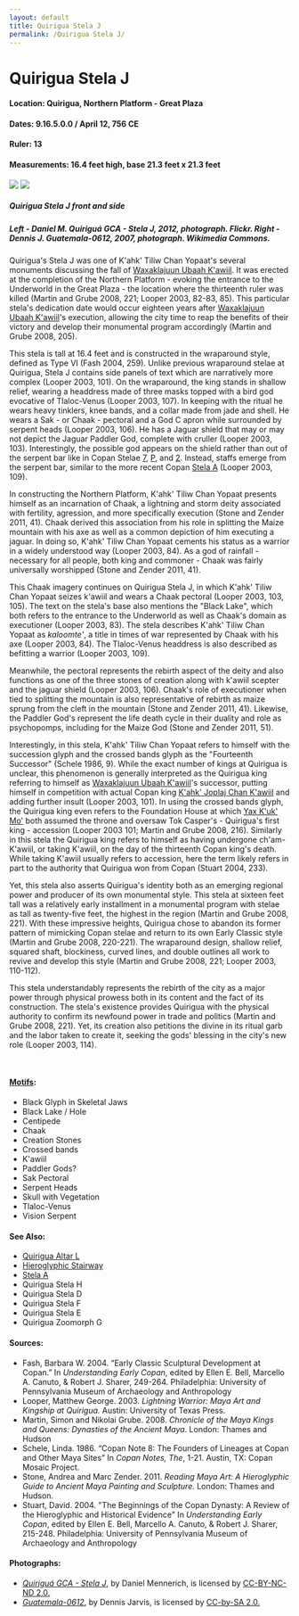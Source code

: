 ```yaml
---
layout: default
title: Quirigua Stela J
permalink: /Quirigua Stela J/
---
```


# Quirigua Stela J

#### <strong>Location</strong>: Quirigua, Northern Platform -  Great Plaza
#### <strong>Dates</strong>: 9.16.5.0.0 / April 12, 756 CE
#### <strong>Ruler</strong>: 13
#### <strong>Measurements</strong>: 16.4 feet high, base 21.3 feet x 21.3 feet

<p class="float">
<img src="{{site.baseurl}}/images/q-stela-j-mennerich.jpg">
<img src="{{site.baseurl}}/images/q-stela-j-jarvis.jpg">
</p>

##### <strong><em>Quirigua Stela J front and side</em></strong>

##### <em>Left - Daniel M. <cite>Quiriguá GCA - Stela J</cite>, 2012, photograph. Flickr. Right - Dennis J. <cite>Guatemala-0612</cite>, 2007, photograph. Wikimedia Commons.</em>

Quirigua's Stela J was one of K'ahk' Tiliw Chan Yopaat's several monuments discussing the fall of <a href="{{site.baseurl}}/waxaklajuun-ubaah-kawiil">Waxaklajuun Ubaah K'awiil</a>. It was erected at the completion of the Northern Platform - evoking the entrance to the Underworld in the Great Plaza - the location where the thirteenth ruler was killed (Martin and Grube 2008, 221; Looper 2003, 82-83, 85). This particular stela's dedication date would occur eighteen years after <a href="{{site.baseurl}}/waxaklajuun-ubaah-kawiil">Waxaklajuun Ubaah K'awiil</a>'s execution, allowing the city time to reap the benefits of their victory and develop their monumental program accordingly (Martin and Grube 2008, 205).

This stela is tall at 16.4 feet and is constructed in the wraparound style, defined as Type VI (Fash 2004, 259). Unlike previous wraparound stelae at Quirigua, Stela J contains side panels of text which are narratively more complex (Looper 2003, 101). On the wraparound, the king stands in shallow relief, wearing a headdress made of three masks topped with a bird god evocative of Tlaloc-Venus (Looper 2003, 107). In keeping with the ritual he wears heavy tinklers, knee bands, and a collar made from jade and shell. He wears a Sak - or Chaak - pectoral and a God C apron while surrounded by serpent heads (Looper 2003, 106). He has a Jaguar shield that may or may not depict the Jaguar Paddler God, complete with cruller (Looper 2003, 103). Interestingly, the possible god appears on the shield rather than out of the serpent bar like in Copan Stelae <a href="{{site.baseurl}}/stela-7">7</a>, <a href="{{site.baseurl}}/stela-p">P</a>, and <a href="{{site.baseurl}}/stela-2">2</a>. Instead, staffs emerge from the serpent bar, similar to the more recent Copan <a href="{{site.baseurl}}/stela-a">Stela A</a> (Looper 2003, 109).

In constructing the Northern Platform, K'ahk' Tiliw Chan Yopaat presents himself as an incarnation of Chaak, a lightning and storm deity associated with fertility, agression, and more specifically execution (Stone and Zender 2011, 41). Chaak derived this association from his role in splitting the Maize mountain with his axe as well as a common depiction of him executing a jaguar. In doing so, K'ahk' Tiliw Chan Yopaat cements his status as a warrior in a widely understood way (Looper 2003, 84). As a god of rainfall - necessary for all people, both king and commoner - Chaak was fairly universally worshipped (Stone and Zender 2011, 41).

This Chaak imagery continues on Quirigua Stela J, in which K'ahk' Tiliw Chan Yopaat seizes  k'awiil and wears a Chaak pectoral (Looper 2003, 103, 105). The text on the stela's base also mentions the "Black Lake", which both refers to the entrance to the Underworld as well as Chaak's domain as executioner (Looper 2003, 83). The stela describes K'ahk' Tiliw Chan Yopaat as <em>kaloomte'</em>, a title in times of war represented by Chaak with his axe (Looper 2003, 84). The Tlaloc-Venus headdress is also described as befitting a warrior (Looper 2003, 109).

Meanwhile, the pectoral represents the rebirth aspect of the deity and also functions as one of the three stones of creation along with  k'awiil scepter and the jaguar shield (Looper 2003, 106). Chaak's role of executioner when tied to splitting the mountain is also representative of rebirth as maize sprung from the cleft in the mountain (Stone and Zender 2011, 41). Likewise, the Paddler God's represent the life death cycle in their duality and role as psychopomps, including for the Maize God (Stone and Zender 2011, 51).  

Interestingly, in this stela, K'ahk' Tiliw Chan Yopaat refers to himself with the succession glyph and the crossed bands glyph as the "Fourteenth Successor" (Schele 1986, 9). While the exact number of kings at Quirigua is unclear, this phenomenon is generally interpreted as the Quirigua king referring to himself as <a href="{{site.baseurl}}/waxaklajuun-ubaah-kawiil">Waxaklajuun Ubaah K'awiil</a>'s successor, putting himself in competition with actual Copan king <a href="{{site.baseurl}}/kahk-joplaj-chan-kawiil">K'ahk' Joplaj Chan K'awiil</a> and adding further insult (Looper 2003, 101). In using the crossed bands glyph, the Quirigua king even refers to the Foundation House at which <a href="{{site.baseurl}}/yax-kuk-mo">Yax K'uk' Mo'</a> both assumed the throne and oversaw Tok Casper's - Quirigua's first king - accession (Looper 2003 101; Martin and Grube 2008, 216). Similarly in this stela the Quirigua king refers to himself as having undergone ch'am-K'awiil, or taking K'awiil, on the day of the thirteenth Copan king's death. While taking K'awiil usually refers to accession, here the term likely refers in part to the authority that Quirigua won from Copan (Stuart 2004, 233).

Yet, this stela also asserts Quirigua's identity both as an emerging regional power and producer of its own monumental style. This stela at sixteen feet tall was a relatively early installment in a monumental program with stelae as tall as twenty-five feet, the highest in the region (Martin and Grube 2008, 221). With these impressive heights, Quirigua chose to abandon its former pattern of mimicking Copan stelae and return to its own Early Classic style (Martin and Grube 2008, 220-221). The wraparound design, shallow relief, squared shaft, blockiness, curved lines, and double outlines all work to revive and develop this style (Martin and Grube 2008, 221; Looper 2003, 110-112).

This stela understandably represents the rebirth of the city as a major power through physical prowess both in its content and the fact of its construction. The stela's existence provides Quirigua with the physical authority to confirm its newfound power in trade and  politics (Martin and Grube 2008, 221). Yet, its creation also petitions the divine in its ritual garb and the labor taken to create it, seeking the gods' blessing in the city's new role (Looper 2003, 114).

<br>       

#### <strong><a href="{{site.baseurl}}/motif-glossary">Motifs</a></strong>:
<ul>
<li>Black Glyph in Skeletal Jaws</li>
<li>Black Lake / Hole</li>
<li>Centipede</li>
<li>Chaak</li>
<li>Creation Stones</li>
<li>Crossed bands</li>
<li>K'awiil</li>
<li>Paddler Gods?</li>
<li>Sak Pectoral</li>
<li>Serpent Heads</li>
<li>Skull with Vegetation</li>
<li>Tlaloc-Venus</li>
<li>Vision Serpent</li>
</ul>

#### <strong>See Also</strong>:
<ul>
<li><a href="{{site.baseurl}}/quirigua-altar-l">Quirigua Altar L</a></li>
<li><a href="{{site.baseurl}}/hieroglyphic-stairway">Hieroglyphic Stairway</a></li>
<li><a href="{{site.baseurl}}/stela-a">Stela A</a></li>
<li>Quirigua Stela H</li>
<li>Quirigua Stela D</li>
<li>Quirigua Stela F</li>
<li>Quirigua Stela E</li>
<li>Quirigua Zoomorph G</li>
</ul>

#### <strong>Sources</strong>:
<ul>
<li>Fash, Barbara W. 2004. “Early Classic Sculptural Development at Copan.” In <cite>Understanding Early Copan</cite>, edited by Ellen E. Bell, Marcello A. Canuto, & Robert J. Sharer, 249-264. Philadelphia: University of Pennsylvania Museum of Archaeology and Anthropology</li>
<li>Looper, Matthew George. 2003. <cite>Lightning Warrior: Maya Art and Kingship at Quirigua.</cite> Austin: University of Texas Press.</li>
<li>Martin, Simon and Nikolai Grube. 2008. <cite>Chronicle of the Maya Kings and Queens: Dynasties of the Ancient Maya.</cite> London: Thames and Hudson</li>
<li>Schele, Linda. 1986. “Copan Note 8: The Founders of Lineages at Copan and Other Maya Sites” In <cite>Copan Notes, The</cite>, 1-21. Austin, TX: Copan Mosaic Project.</li>
<li>Stone, Andrea and Marc Zender. 2011. <cite>Reading Maya Art: A Hieroglyphic Guide to Ancient Maya Painting and Sculpture</cite>. London: Thames and Hudson.</li>
<li>Stuart, David. 2004. "The Beginnings of the Copan Dynasty: A Review of the Hieroglyphic and Historical Evidence" In <cite>Understanding Early Copan</cite>, edited by Ellen E. Bell, Marcello A. Canuto, & Robert J. Sharer, 215-248. Philadelphia: University of Pennsylvania Museum of Archaeology and Anthropology</li>
</ul>

#### <strong>Photographs</strong>:
<ul>
<li><a href="https://www.flickr.com/photos/danielmennerich/8463997691/in/photolist-dTWcCF-2ibsDx1-dDtPeu-2ibvZTQ-2ibv2AP-2ibv1aC-2ibw13H-2hToZEP-2hTq333-4nBokD-8M6Leb-7SwsSw-7StaLr-wKydRQ-7Swpy5-7SwuWU-8M3H5e-7StcQa-7St9yV-w69DpN-owmpC8-vuZ7pK-wKFMVk-2dCKgKs-wKyTd7-w69TES-7SwwZs-vsFzYb-Hk2o3R-7Sww2W-7SvPaq-7SvRUj-7SDFUn-7SvQtL-7SDHP4-uxYwUC-vdpk6f-vurKEh-Hk2uGx-oeSNQr-otPLm9-odeVWy-ouwGsy-ouJLtg-owug7K-ouwnz3-od6HYG-ouySpw"><cite>Quiriguá GCA - Stela J</cite></a>, by Daniel Mennerich, is licensed by <a href="https://creativecommons.org/licenses/by-nc-nd/2.0/">CC-BY-NC-ND 2.0.</a></li>
<li><a href="https://commons.wikimedia.org/wiki/File:Flickr_-_archer10_(Dennis)_-_Guatemala-0612.jpg"><cite>Guatemala-0612</cite></a>, by Dennis Jarvis, is licensed by <a href="https://creativecommons.org/licenses/by-sa/2.0/">CC-by-SA 2.0.</a></li>
</ul>
